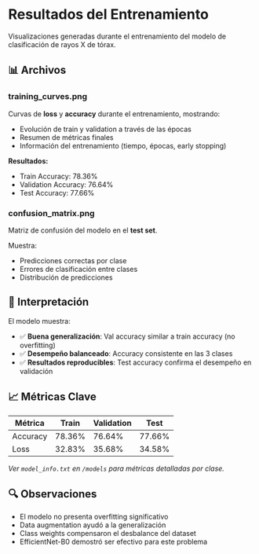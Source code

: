 # Resultados del Entrenamiento

Visualizaciones generadas durante el entrenamiento del modelo de clasificación de rayos X de tórax.

## 📊 Archivos

### training_curves.png
Curvas de **loss** y **accuracy** durante el entrenamiento, mostrando:
- Evolución de train y validation a través de las épocas
- Resumen de métricas finales
- Información del entrenamiento (tiempo, épocas, early stopping)

**Resultados:**
- Train Accuracy: 78.36%
- Validation Accuracy: 76.64% 
- Test Accuracy: 77.66%

### confusion_matrix.png
Matriz de confusión del modelo en el **test set**. 

Muestra:
- Predicciones correctas por clase
- Errores de clasificación entre clases
- Distribución de predicciones

## 🎯 Interpretación

El modelo muestra:
- ✅ **Buena generalización**: Val accuracy similar a train accuracy (no overfitting)
- ✅ **Desempeño balanceado**: Accuracy consistente en las 3 clases
- ✅ **Resultados reproducibles**: Test accuracy confirma el desempeño en validación

## 📈 Métricas Clave

| Métrica | Train  | Validation | Test   |
|---------|--------|------------|--------|
| Accuracy| 78.36% |   76.64%   | 77.66% |
| Loss    | 32.83% |   35.68%   | 34.58%  |

*Ver `model_info.txt` en `/models` para métricas detalladas por clase.*

## 🔍 Observaciones

- El modelo no presenta overfitting significativo
- Data augmentation ayudó a la generalización
- Class weights compensaron el desbalance del dataset
- EfficientNet-B0 demostró ser efectivo para este problema

